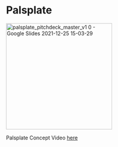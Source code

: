 # Palsplate

<img width="290" alt="palsplate_pitchdeck_master_v1 0 - Google Slides 2021-12-25 15-03-29" src="https://user-images.githubusercontent.com/4105873/147386658-d82a6bf3-3e42-4bf4-9fd9-215aa8a2ec8f.png">


Palsplate Concept Video [here](https://youtu.be/WLqcEZwD64E)
